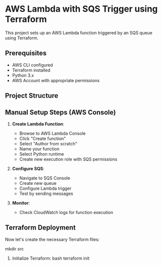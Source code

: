 # AWS Lambda with SQS Trigger using Terraform

This project sets up an AWS Lambda function triggered by an SQS queue using Terraform.

## Prerequisites

- AWS CLI configured
- Terraform installed
- Python 3.x
- AWS Account with appropriate permissions

## Project Structure

## Manual Setup Steps (AWS Console)

1. **Create Lambda Function**:
   - Browse to AWS Lambda Console
   - Click "Create function"
   - Select "Author from scratch"
   - Name your function
   - Select Python runtime
   - Create new execution role with SQS permissions

2. **Configure SQS**:
   - Navigate to SQS Console
   - Create new queue
   - Configure Lambda trigger
   - Test by sending messages

3. **Monitor**:
   - Check CloudWatch logs for function execution

## Terraform Deployment

Now let's create the necessary Terraform files:


mkdir src

1. Initialize Terraform:
   bash
   terraform init
